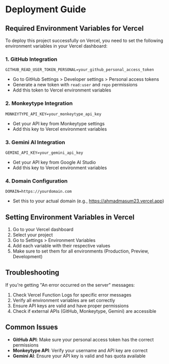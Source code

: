 # Deployment Guide

## Required Environment Variables for Vercel

To deploy this project successfully on Vercel, you need to set the following environment variables in your Vercel dashboard:

### 1. GitHub Integration
```
GITHUB_READ_USER_TOKEN_PERSONAL=your_github_personal_access_token
```
- Go to GitHub Settings > Developer settings > Personal access tokens
- Generate a new token with `read:user` and `repo` permissions
- Add this token to Vercel environment variables

### 2. Monkeytype Integration
```
MONKEYTYPE_API_KEY=your_monkeytype_api_key
```
- Get your API key from Monkeytype settings
- Add this key to Vercel environment variables

### 3. Gemini AI Integration
```
GEMINI_API_KEY=your_gemini_api_key
```
- Get your API key from Google AI Studio
- Add this key to Vercel environment variables

### 4. Domain Configuration
```
DOMAIN=https://yourdomain.com
```
- Set this to your actual domain (e.g., https://ahmadmasum23.vercel.app)

## Setting Environment Variables in Vercel

1. Go to your Vercel dashboard
2. Select your project
3. Go to Settings > Environment Variables
4. Add each variable with their respective values
5. Make sure to set them for all environments (Production, Preview, Development)

## Troubleshooting

If you're getting "An error occurred on the server" messages:

1. Check Vercel Function Logs for specific error messages
2. Verify all environment variables are set correctly
3. Ensure API keys are valid and have proper permissions
4. Check if external APIs (GitHub, Monkeytype, Gemini) are accessible

## Common Issues

- **GitHub API**: Make sure your personal access token has the correct permissions
- **Monkeytype API**: Verify your username and API key are correct
- **Gemini AI**: Ensure your API key is valid and has quota available